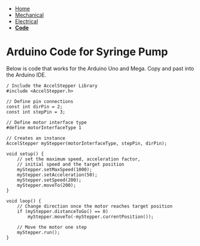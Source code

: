 - [Home](/Syringe-Pump-Github-Project/index)
- [Mechanical](/Syringe-Pump-Github-Project/MechanicalAssembly)
- [Electrical](/Syringe-Pump-Github-Project/Electrical)
- **[Code](/Syringe-Pump-Github-Project/code)**

# Arduino Code for Syringe Pump

Below is code that works for the Arduino Uno and Mega. Copy and past into the Arduino IDE.

```
/ Include the AccelStepper Library
#include <AccelStepper.h>

// Define pin connections
const int dirPin = 2;
const int stepPin = 3;

// Define motor interface type
#define motorInterfaceType 1

// Creates an instance
AccelStepper myStepper(motorInterfaceType, stepPin, dirPin);

void setup() {
	// set the maximum speed, acceleration factor,
	// initial speed and the target position
	myStepper.setMaxSpeed(1000);
	myStepper.setAcceleration(50);
	myStepper.setSpeed(200);
	myStepper.moveTo(200);
}

void loop() {
	// Change direction once the motor reaches target position
	if (myStepper.distanceToGo() == 0) 
		myStepper.moveTo(-myStepper.currentPosition());

	// Move the motor one step
	myStepper.run();
}
```
